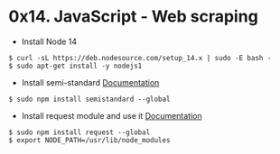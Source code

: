 # 0x14. JavaScript - Web scraping



- Install Node 14
```
$ curl -sL https://deb.nodesource.com/setup_14.x | sudo -E bash -
$ sudo apt-get install -y nodejs1
```

- Install semi-standard
[Documentation](https://github.com/standard/semistandard)

`$ sudo npm install semistandard --global`

- Install request module and use it
[Documentation](https://github.com/request/request)

```
$ sudo npm install request --global
$ export NODE_PATH=/usr/lib/node_modules
```
